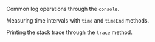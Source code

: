 Common log operations through the `console`.

<snippet id='console-common'/>
<snippet id='console-common-ts'/>

Measuring time intervals with `time` and `timeEnd` methods.

<snippet id='console-time'/>
<snippet id='console-time-ts'/>

Printing the stack trace through the `trace` method.

<snippet id='console-trace'>
<snippet id='console-trace-ts'>

